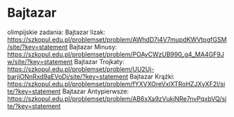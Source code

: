 # Bajtazar
olimpijskie zadania:
Bajtazar lizak: 
  https://szkopul.edu.pl/problemset/problem/AWhdD7i4V7mupdKWVtpgfGSM/site/?key=statement
Bajtazar Minusy: 
  https://szkopul.edu.pl/problemset/problem/POAyCWzUB990_g4_MA4GF9Jw/site/?key=statement
Bajtazar Trojkaty: 
  https://szkopul.edu.pl/problemset/problem/UU2Uj-barjiONnRxd9aEVoDj/site/?key=statement
Bajtazar Krążki: 
  https://szkopul.edu.pl/problemset/problem/fYXVXOreVxlXTRoHZJXyXF2l/site/?key=statement
Bajtazar Antypierwsze: 
  https://szkopul.edu.pl/problemset/problem/AB6xXa9zVukjNRe7nvPqxbVQ/site/?key=statement
